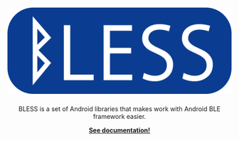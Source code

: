 <p align="center">
    <h1 align="center">
    <a href="https://troido.github.io/bless-howto/"><img src="/images/bless.png" alt="Girl in a jacket"></a>
    </h1>
    <p align="center">BLESS is a set of Android libraries that makes work with Android BLE framework easier.
</p>
    <p align="center"><strong><a href="https://troido.github.io/bless-howto/">See documentation!</a></strong></p>
    <br><br><br>
</p>
